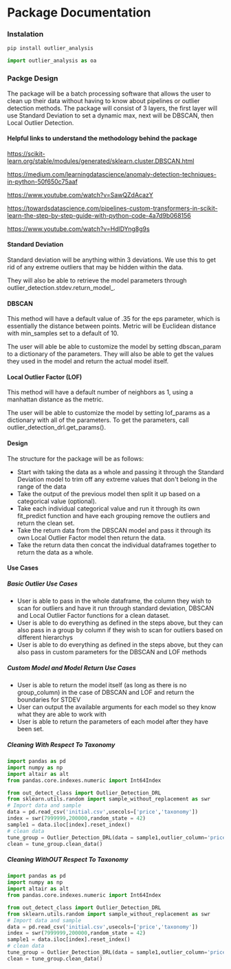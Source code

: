 # Package Documentation

### Instalation
```python
pip install outlier_analysis

import outlier_analysis as oa
```

### Packge Design
The package will be a batch processing software that allows the user to clean up their data without having to know about pipelines or outlier detection methods. The package will consist of 3 layers, the first layer will use Standard Deviation to set a dynamic max, next will be DBSCAN, then Local Outlier Detection. 

#### Helpful links to understand the methodology behind the package
https://scikit-learn.org/stable/modules/generated/sklearn.cluster.DBSCAN.html

https://medium.com/learningdatascience/anomaly-detection-techniques-in-python-50f650c75aaf

https://www.youtube.com/watch?v=SawQZdAcazY

https://towardsdatascience.com/pipelines-custom-transformers-in-scikit-learn-the-step-by-step-guide-with-python-code-4a7d9b068156

https://www.youtube.com/watch?v=HdlDYng8g9s

#### Standard Deviation
Standard deviation will be anything within 3 deviations. We use this to get rid of any extreme outliers that may be hidden within the data. 

They will also be able to retrieve the model parameters through outlier_detection.stdev.return_model_.
#### DBSCAN
This method will have a default value of .35 for the eps parameter, which is essentially the distance between points. Metric will be Euclidean distance with min_samples set to a default of 10. 

The user will able be able to customize the model by setting dbscan_param to a dictionary of the parameters. They will also be able to get the values they used in the model and return the actual model itself. 
#### Local Outlier Factor (LOF)
This method will have a default number of neighbors as 1, using a manhattan distance as the metric. 

The user will be able to customize the model by setting lof_params as a dictionary with all of the parameters. To get the parameters, call outlier_detection_drl.get_params().
#### Design
The structure for the package will be as follows:
- Start with taking the data as a whole and passing it through the Standard Deviation model to trim off any extreme values that don't belong in the range of the data
- Take the output of the previous model then split it up based on a categorical value (optional).
- Take each individual categorical value and run it through its own fit_predict function and have each grouping remove the outliers and return the clean set. 
- Take the return data from the DBSCAN model and pass it through its own Local Outlier Factor model then return the data.
- Take the return data then concat the individual dataframes together to return the data as a whole. 


#### Use Cases
##### Basic Outlier Use Cases
- User is able to pass in the whole dataframe, the column they wish to scan for outliers and have it run through standard deviation, DBSCAN and Local Outlier Factor functions for a clean dataset.
- User is able to do everything as defined in the steps above, but they can also pass in a group by column if they wish to scan for outliers based on different hierarchys
- User is able to do everything as defined in the steps above, but they can also pass in custom parameters for the DBSCAN and LOF methods
##### Custom Model and Model Return Use Cases
- User is able to return the model itself (as long as there is no group_column) in the case of DBSCAN and LOF and return the boundaries for STDEV
- User can output the available arguments for each model so they know what they are able to work with
- User is able to return the parameters of each model after they have been set. 


##### Cleaning With Respect To Taxonomy
```python
import pandas as pd
import numpy as np
import altair as alt
from pandas.core.indexes.numeric import Int64Index

from out_detect_class import Outlier_Detection_DRL
from sklearn.utils.random import sample_without_replacement as swr
# Import data and sample
data = pd.read_csv('initial.csv',usecols=['price','taxonomy'])
index = swr(7999999,200000,random_state = 42)
sample1 = data.iloc[index].reset_index()
# clean data
tune_group = Outlier_Detection_DRL(data = sample1,outlier_column='price',group_column='taxonomy')
clean = tune_group.clean_data()
```
##### Cleaning WithOUT Respect To Taxonomy
```python
import pandas as pd
import numpy as np
import altair as alt
from pandas.core.indexes.numeric import Int64Index

from out_detect_class import Outlier_Detection_DRL
from sklearn.utils.random import sample_without_replacement as swr
# Import data and sample
data = pd.read_csv('initial.csv',usecols=['price','taxonomy'])
index = swr(7999999,200000,random_state = 42)
sample1 = data.iloc[index].reset_index()
# clean data
tune_group = Outlier_Detection_DRL(data = sample1,outlier_column='price')
clean = tune_group.clean_data()
```



